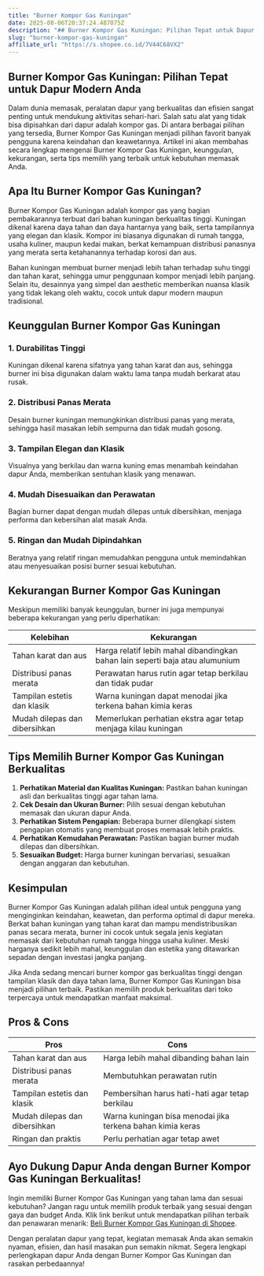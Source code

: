```yaml
---
title: "Burner Kompor Gas Kuningan"
date: 2025-08-06T20:37:24.487075Z
description: "## Burner Kompor Gas Kuningan: Pilihan Tepat untuk Dapur Modern Anda..."
slug: "burner-kompor-gas-kuningan"
affiliate_url: "https://s.shopee.co.id/7V44C68VX2"
---
```

## Burner Kompor Gas Kuningan: Pilihan Tepat untuk Dapur Modern Anda

Dalam dunia memasak, peralatan dapur yang berkualitas dan efisien sangat penting untuk mendukung aktivitas sehari-hari. Salah satu alat yang tidak bisa dipisahkan dari dapur adalah kompor gas. Di antara berbagai pilihan yang tersedia, Burner Kompor Gas Kuningan menjadi pilihan favorit banyak pengguna karena keindahan dan keawetannya. Artikel ini akan membahas secara lengkap mengenai Burner Kompor Gas Kuningan, keunggulan, kekurangan, serta tips memilih yang terbaik untuk kebutuhan memasak Anda.

## Apa Itu Burner Kompor Gas Kuningan?

Burner Kompor Gas Kuningan adalah kompor gas yang bagian pembakarannya terbuat dari bahan kuningan berkualitas tinggi. Kuningan dikenal karena daya tahan dan daya hantarnya yang baik, serta tampilannya yang elegan dan klasik. Kompor ini biasanya digunakan di rumah tangga, usaha kuliner, maupun kedai makan, berkat kemampuan distribusi panasnya yang merata serta ketahanannya terhadap korosi dan aus.

Bahan kuningan membuat burner menjadi lebih tahan terhadap suhu tinggi dan tahan karat, sehingga umur penggunaan kompor menjadi lebih panjang. Selain itu, desainnya yang simpel dan aesthetic memberikan nuansa klasik yang tidak lekang oleh waktu, cocok untuk dapur modern maupun tradisional.

## Keunggulan Burner Kompor Gas Kuningan

### 1. Durabilitas Tinggi
Kuningan dikenal karena sifatnya yang tahan karat dan aus, sehingga burner ini bisa digunakan dalam waktu lama tanpa mudah berkarat atau rusak.

### 2. Distribusi Panas Merata
Desain burner kuningan memungkinkan distribusi panas yang merata, sehingga hasil masakan lebih sempurna dan tidak mudah gosong.

### 3. Tampilan Elegan dan Klasik
Visualnya yang berkilau dan warna kuning emas menambah keindahan dapur Anda, memberikan sentuhan klasik yang menawan.

### 4. Mudah Disesuaikan dan Perawatan
Bagian burner dapat dengan mudah dilepas untuk dibersihkan, menjaga performa dan kebersihan alat masak Anda.

### 5. Ringan dan Mudah Dipindahkan
Beratnya yang relatif ringan memudahkan pengguna untuk memindahkan atau menyesuaikan posisi burner sesuai kebutuhan.

## Kekurangan Burner Kompor Gas Kuningan

Meskipun memiliki banyak keunggulan, burner ini juga mempunyai beberapa kekurangan yang perlu diperhatikan:

| Kelebihan | Kekurangan |
| --- | --- |
| Tahan karat dan aus | Harga relatif lebih mahal dibandingkan bahan lain seperti baja atau alumunium |
| Distribusi panas merata | Perawatan harus rutin agar tetap berkilau dan tidak pudar |
| Tampilan estetis dan klasik | Warna kuningan dapat menodai jika terkena bahan kimia keras |
| Mudah dilepas dan dibersihkan | Memerlukan perhatian ekstra agar tetap menjaga kilau kuningan |

## Tips Memilih Burner Kompor Gas Kuningan Berkualitas

1. **Perhatikan Material dan Kualitas Kuningan:** Pastikan bahan kuningan asli dan berkualitas tinggi agar tahan lama.
2. **Cek Desain dan Ukuran Burner:** Pilih sesuai dengan kebutuhan memasak dan ukuran dapur Anda.
3. **Perhatikan Sistem Pengapian:** Beberapa burner dilengkapi sistem pengapian otomatis yang membuat proses memasak lebih praktis.
4. **Perhatikan Kemudahan Perawatan:** Pastikan bagian burner mudah dilepas dan dibersihkan.
5. **Sesuaikan Budget:** Harga burner kuningan bervariasi, sesuaikan dengan anggaran dan kebutuhan.

## Kesimpulan

Burner Kompor Gas Kuningan adalah pilihan ideal untuk pengguna yang menginginkan keindahan, keawetan, dan performa optimal di dapur mereka. Berkat bahan kuningan yang tahan karat dan mampu mendistribusikan panas secara merata, burner ini cocok untuk segala jenis kegiatan memasak dari kebutuhan rumah tangga hingga usaha kuliner. Meski harganya sedikit lebih mahal, keunggulan dan estetika yang ditawarkan sepadan dengan investasi jangka panjang.

Jika Anda sedang mencari burner kompor gas berkualitas tinggi dengan tampilan klasik dan daya tahan lama, Burner Kompor Gas Kuningan bisa menjadi pilihan terbaik. Pastikan memilih produk berkualitas dari toko terpercaya untuk mendapatkan manfaat maksimal.

## Pros & Cons

| **Pros** | **Cons** |
| --- | --- |
| Tahan karat dan aus | Harga lebih mahal dibanding bahan lain |
| Distribusi panas merata | Membutuhkan perawatan rutin |
| Tampilan estetis dan klasik | Pembersihan harus hati-hati agar tetap berkilau |
| Mudah dilepas dan dibersihkan | Warna kuningan bisa menodai jika terkena bahan kimia keras |
| Ringan dan praktis | Perlu perhatian agar tetap awet |

## Ayo Dukung Dapur Anda dengan Burner Kompor Gas Kuningan Berkualitas!

Ingin memiliki Burner Kompor Gas Kuningan yang tahan lama dan sesuai kebutuhan? Jangan ragu untuk memilih produk terbaik yang sesuai dengan gaya dan budget Anda. Klik link berikut untuk mendapatkan pilihan terbaik dan penawaran menarik: [Beli Burner Kompor Gas Kuningan di Shopee](https://s.shopee.co.id/7V44C68VX2).

Dengan peralatan dapur yang tepat, kegiatan memasak Anda akan semakin nyaman, efisien, dan hasil masakan pun semakin nikmat. Segera lengkapi perlengkapan dapur Anda dengan Burner Kompor Gas Kuningan dan rasakan perbedaannya!
